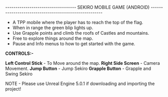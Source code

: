 ----------------------------------- SEKIRO MOBILE GAME (ANDROID) ------------------------------------------------------


* A TPP mobile where the player has to reach the top of the flag. 
* When in range the green blip lights up.
* Use Grapple points and climb the roofs of Castles and mountains.
* Free to explore things around the map.
* Pause and Info menus to how to get started with the game.

**CONTROLS:-**

**Left Control Stick** - To Move around the map.
**Right Side Screen** - Camera Movement.
**Jump Button** - Jump Sekiro
**Grapple Button** - Grapple and Swing Sekiro

NOTE - Please use Unreal Engine 5.0.1 if downloading and importing the project!
